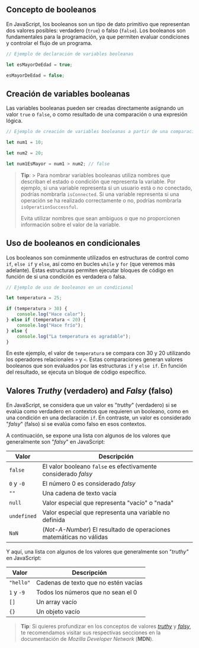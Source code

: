 ## Concepto de booleanos

En JavaScript, los booleanos son un tipo de dato primitivo que representan dos valores posibles: verdadero (`true`) o falso (`false`). Los booleanos son fundamentales para la programación, ya que permiten evaluar condiciones y controlar el flujo de un programa.

```JavaScript
// Ejemplo de declaración de variables booleanas

let esMayorDeEdad = true;

esMayorDeEdad = false;
```


## Creación de variables booleanas

Las variables booleanas pueden ser creadas directamente asignando un valor `true` o `false`, o como resultado de una comparación o una expresión lógica.

```JavaScript
// Ejemplo de creación de variables booleanas a partir de una comparación

let num1 = 10;

let num2 = 20;

let num1EsMayor = num1 > num2; // false
```

> **Tip**: > Para nombrar variables booleanas utiliza nombres que describan el estado o condición que representa la variable. Por ejemplo, si una variable representa si un usuario está o no conectado, podrías nombrarla `isConnected`. Si una variable representa si una operación se ha realizado correctamente o no, podrías nombrarla `isOperationSuccessful`.  
> 
> Evita utilizar nombres que sean ambiguos o que no proporcionen información sobre el valor de la variable.

## Uso de booleanos en condicionales

Los booleanos son comúnmente utilizados en estructuras de control como `if`, `else if` y `else`, así como en bucles `while` y `for` (que veremos más adelante). Estas estructuras permiten ejecutar bloques de código en función de si una condición es verdadera o falsa.

```JavaScript
// Ejemplo de uso de booleanos en un condicional

let temperatura = 25;

if (temperatura > 30) {
    console.log("Hace calor");
} else if (temperatura < 20) {
    console.log("Hace frío");
} else {
    console.log("La temperatura es agradable");
}
```

En este ejemplo, el valor de `temperatura` se compara con 30 y 20 utilizando los operadores relacionales `>` y `<`. Estas comparaciones generan valores booleanos que son evaluados por las estructuras `if` y `else if`. En función del resultado, se ejecuta un bloque de código específico.

  
## Valores _Truthy_ (verdadero) and _Falsy_ (falso)

En JavaScript, se considera que un valor es "_truthy_" (verdadero) si se evalúa como verdadero en contextos que requieren un booleano, como en una condición en una declaración `if`. En contraste, un valor es considerado "_falsy_" (falso) si se evalúa como falso en esos contextos.

A continuación, se expone una lista con algunos de los valores que generalmente son "_falsy_" en JavaScript:

|Valor|Descripción|
|-----|-------------|
|`false`| El valor booleano `false` es efectivamente considerado _falsy_|
|`0` y `-0`| El número 0 es considerado _falsy_|
|`""`| Una cadena de texto vacía|
|`null`| Valor especial que representa "vacío" o "nada"|
|`undefined`| Valor especial que representa una variable no definida|
|`NaN`| (_Not-A-Number_) El resultado de operaciones matemáticas no válidas |

Y aquí, una lista con algunos de los valores que generalmente son "_truthy"_ en JavaScript:

|Valor|Descripción|
|-----|-------------|
|`"hello"`| Cadenas de texto que no estén vacías|
|`1` y `-9`| Todos los números que no sean el 0|
|`[]`| Un array vacío|
|`{}`| Un objeto vacío|

  
>**Tip**: Si quieres profundizar en los conceptos de valores _[truthy](https://developer.mozilla.org/en-US/docs/Glossary/Truthy)_ y _[falsy](https://developer.mozilla.org/en-US/docs/Glossary/Falsy)_, te recomendamos visitar sus respectivas secciones en la documentación de _Mozilla Developer Network_ (**MDN**).

